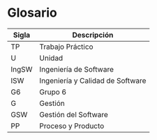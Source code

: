 # Glosario

|Sigla | Descripción|
|---|---|
|TP| Trabajo Práctico|
|U | Unidad|
|IngSW | Ingeniería de Software|
|ISW | Ingeniería y Calidad de Software|
|G6 | Grupo 6|
|G | Gestión|
|GSW | Gestión del Software|
|PP | Proceso y Producto|
